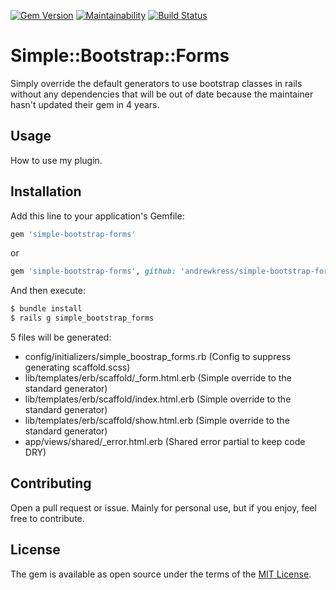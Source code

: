 [![Gem Version](https://badge.fury.io/rb/simple-bootstrap-forms.svg)](https://badge.fury.io/rb/simple-bootstrap-forms)
[![Maintainability](https://api.codeclimate.com/v1/badges/c3ffcf76fafdf18cc288/maintainability)](https://codeclimate.com/github/andrewkress/simple-bootstrap-forms/maintainability)
[![Build Status](https://travis-ci.com/andrewkress/simple-bootstrap-forms.svg?branch=master)](https://travis-ci.com/andrewkress/simple-bootstrap-forms)

# Simple::Bootstrap::Forms
Simply override the default generators to use bootstrap classes in rails without any dependencies that will be out of date because the maintainer hasn't updated their gem in 4 years.

## Usage
How to use my plugin.

## Installation
Add this line to your application's Gemfile:

```ruby
gem 'simple-bootstrap-forms'
```
or
```ruby
gem 'simple-bootstrap-forms', github: 'andrewkress/simple-bootstrap-forms'
```

And then execute:
```bash
$ bundle install
$ rails g simple_bootstrap_forms
```

5 files will be generated:

- config/initializers/simple_boostrap_forms.rb (Config to suppress generating scaffold.scss)
- lib/templates/erb/scaffold/_form.html.erb (Simple override to the standard generator)
- lib/templates/erb/scaffold/index.html.erb (Simple override to the standard generator)
- lib/templates/erb/scaffold/show.html.erb (Simple override to the standard generator)
- app/views/shared/_error.html.erb (Shared error partial to keep code DRY)

## Contributing
Open a pull request or issue.  Mainly for personal use, but if you enjoy, feel free to contribute.

## License
The gem is available as open source under the terms of the [MIT License](https://opensource.org/licenses/MIT).
